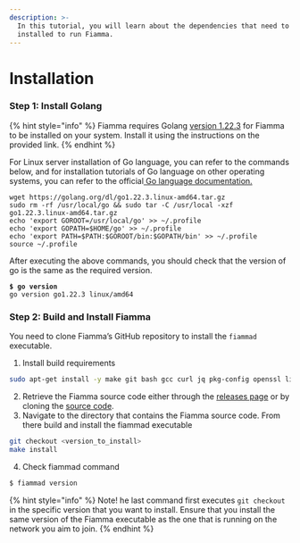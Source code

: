 ```yaml
---
description: >-
  In this tutorial, you will learn about the dependencies that need to be
  installed to run Fiamma.
---
```


# Installation

### Step 1: Install Golang <a href="#step-1-install-golang" id="step-1-install-golang"></a>

{% hint style="info" %}
Fiamma requires Golang [version 1.22.3](https://go.dev/doc/install) for Fiamma to be installed on your system. Install it using the instructions on the provided link.
{% endhint %}

For Linux server installation of Go language, you can refer to the commands below, and for installation tutorials of Go language on other operating systems, you can refer to the official[ Go language documentation.](https://go.dev/doc/install)

```
wget https://golang.org/dl/go1.22.3.linux-amd64.tar.gz
sudo rm -rf /usr/local/go && sudo tar -C /usr/local -xzf go1.22.3.linux-amd64.tar.gz
echo 'export GOROOT=/usr/local/go' >> ~/.profile
echo 'export GOPATH=$HOME/go' >> ~/.profile
echo 'export PATH=$PATH:$GOROOT/bin:$GOPATH/bin' >> ~/.profile
source ~/.profile
```

After executing the above commands, you should check that the version of go is the same as the required version.

<pre class="language-bash"><code class="lang-bash"><strong>$ go version
</strong>go version go1.22.3 linux/amd64
</code></pre>

### Step 2: Build and Install Fiamma <a href="#step-1-install-golang" id="step-1-install-golang"></a>

You need to clone Fiamma’s GitHub repository to install the `fiammad` executable.

1. Install build requirements

```bash
sudo apt-get install -y make git bash gcc curl jq pkg-config openssl libssl-dev
```

2. Retrieve the Fiamma source code either through the [releases page](https://github.com/fiamma-chain/fiamma/releases) or by cloning the [source code](https://github.com/fiamma-chain/fiamma).
3. Navigate to the directory that contains the Fiamma source code. From there build and install the fiammad executable

```bash
git checkout <version_to_install>
make install
```

4. Check fiammad command

```bash
$ fiammad version
```

{% hint style="info" %}
Note! he last command first executes `git checkout` in the specific version that you want to install. Ensure that you install the same version of the Fiamma executable as the one that is running on the network you aim to join.
{% endhint %}
